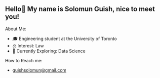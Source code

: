 ## Hello👋 My name is Solomun Guish, nice to meet you!

About Me:

- 🎓 Engineering student at the University of Toronto
- ⚖  Interest: Law
- 🌱 Currently Exploring: Data Science

How to Reach me:
- guishsolomun@gmail.com
